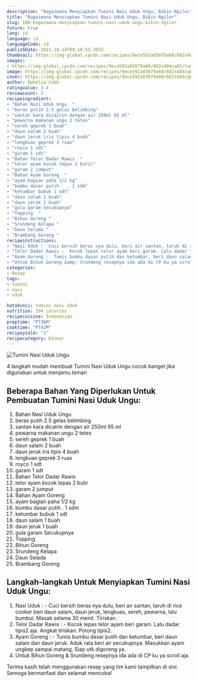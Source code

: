 ```yaml
---
description: "Bagaimana Menyiapkan Tumini Nasi Uduk Ungu, Bikin Ngiler"
title: "Bagaimana Menyiapkan Tumini Nasi Uduk Ungu, Bikin Ngiler"
slug: 188-bagaimana-menyiapkan-tumini-nasi-uduk-ungu-bikin-ngiler
future: true
lang: id
language: id
languageCode: id
publishDate: 2021-10-14T09:18:55.303Z 
thumbnail: https://img-global.cpcdn.com/recipes/9ece592a03079a60/682x484cq65/tumini-nasi-uduk-ungu-foto-resep-utama.png
images:
- https://img-global.cpcdn.com/recipes/9ece592a03079a60/682x484cq65/tumini-nasi-uduk-ungu-foto-resep-utama.png
image: https://img-global.cpcdn.com/recipes/9ece592a03079a60/682x484cq65/tumini-nasi-uduk-ungu-foto-resep-utama.png
cover: https://img-global.cpcdn.com/recipes/9ece592a03079a60/682x484cq65/tumini-nasi-uduk-ungu-foto-resep-utama.png
author: Ophelia Cobb
ratingvalue: 3.4
reviewcount: 3
recipeingredient:
- "Bahan Nasi Uduk Ungu  "
- "beras putih 2.5 gelas belimbing"
- "santan kara dicairin dengan air 250ml 65 ml"
- "pewarna makanan ungu 2 tetes"
- "sereh geprek 1 buah"
- "daun salam 2 buah"
- "daun jeruk iris tipis 4 buah"
- "lengkuas geprek 3 ruas"
- "royco 1 sdt"
- "garam 1 sdt"
- "Bahan Telor Dadar Rawis  "
- "telor ayam kocok lepas 2 butir"
- "garam 2 jumput"
- "Bahan Ayam Goreng  "
- "ayam bagian paha 1/2 kg"
- "bumbu dasar putih   . 1 sdm"
- "ketumbar bubuk 1 sdt"
- "daun salam 1 buah"
- "daun jeruk 1 buah"
- "gula garam Secukupnya"
- "Topping  "
- "Bihun Goreng "
- "Srundeng Kelapa "
- "Daun Selada "
- "Brambang Goreng "
recipeinstructions:
- "Nasi Uduk :  Cuci bersih beras nya dulu, beri air santan, taruh di rice cooker beri daun salam, daun jeruk, lengkuas, sereh, pewarna, lalu bumbui. Masak selama 30 menit. Tiriskan."
- "Telor Dadar Rawis :  Kocok lepas telor ayam beri garam. Lalu dadar tipis2 aja. Angkat tiriskan. Potong tipis2."
- "Ayam Goreng :  Tumis bumbu dasar putih dan ketumbar, beri daun salam dan daun jeruk. Aduk rata beri air secukupnya. Masukkan ayam ungkep sampai matang. Siap utk digoreng ya."
- "Untuk Bihun Goreng &amp; Srundeng resepnya ida ada di CP ku ya scroll aja."
categories:
- Resep
tags:
- tumini
- nasi
- uduk

katakunci: tumini nasi uduk 
nutrition: 294 calories
recipecuisine: Indonesian
preptime: "PT36M"
cooktime: "PT42M"
recipeyield: "1"
recipecategory: Dinner
---
```



![Tumini Nasi Uduk Ungu](https://img-global.cpcdn.com/recipes/9ece592a03079a60/682x484cq65/tumini-nasi-uduk-ungu-foto-resep-utama.png)

4 langkah mudah membuat  Tumini Nasi Uduk Ungu cocok banget jika digunakan untuk menjamu teman

<!--inarticleads1-->

## Beberapa Bahan Yang Diperlukan Untuk Pembuatan Tumini Nasi Uduk Ungu:

1. Bahan Nasi Uduk Ungu  
1. beras putih 2.5 gelas belimbing
1. santan kara dicairin dengan air 250ml 65 ml
1. pewarna makanan ungu 2 tetes
1. sereh geprek 1 buah
1. daun salam 2 buah
1. daun jeruk iris tipis 4 buah
1. lengkuas geprek 3 ruas
1. royco 1 sdt
1. garam 1 sdt
1. Bahan Telor Dadar Rawis  
1. telor ayam kocok lepas 2 butir
1. garam 2 jumput
1. Bahan Ayam Goreng  
1. ayam bagian paha 1/2 kg
1. bumbu dasar putih   . 1 sdm
1. ketumbar bubuk 1 sdt
1. daun salam 1 buah
1. daun jeruk 1 buah
1. gula garam Secukupnya
1. Topping  
1. Bihun Goreng 
1. Srundeng Kelapa 
1. Daun Selada 
1. Brambang Goreng 



<!--inarticleads2-->

## Langkah-langkah Untuk Menyiapkan Tumini Nasi Uduk Ungu:

1. Nasi Uduk :  - Cuci bersih beras nya dulu, beri air santan, taruh di rice cooker beri daun salam, daun jeruk, lengkuas, sereh, pewarna, lalu bumbui. Masak selama 30 menit. Tiriskan.
1. Telor Dadar Rawis :  - Kocok lepas telor ayam beri garam. Lalu dadar tipis2 aja. Angkat tiriskan. Potong tipis2.
1. Ayam Goreng :  - Tumis bumbu dasar putih dan ketumbar, beri daun salam dan daun jeruk. Aduk rata beri air secukupnya. Masukkan ayam ungkep sampai matang. Siap utk digoreng ya.
1. Untuk Bihun Goreng &amp; Srundeng resepnya ida ada di CP ku ya scroll aja.




Terima kasih telah menggunakan resep yang tim kami tampilkan di sini. Semoga bermanfaat dan selamat mencoba!
